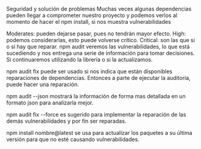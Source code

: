 Seguridad y solución de problemas
Muchas veces algunas dependencias pueden llegar a comprometer nuestro proyecto y podemos verlos al momento de hacer el npm install, si nos muestra vulnerabilidades

Moderates: pueden dejarse pasar, pues no tendrán mayor efecto.
High: podemos considerarlas, esto puede volverse crítico.
Critical: son las que si o si hay que reparar.
npm audit veremos las vulnerabilidades, lo que está sucediendo y nos entrega una serie de información para tomar decisiones. Si continuaremos utilizando la librería o si la actualizamos.

npm audit fix puede ser usado si nos indica que están disponibles reparaciones de dependencias. Entonces a parte de ejecutar la auditoria, puede hacer una reparación.

npm audit --json mostrará la información de forma mas detallada en un formato json para analizarla mejor.

npm audit fix --force es sugerido para implementar la reparación de las demás vulnerabilidades y por fin ser reparadas.

npm install nombre@latest se usa para actualizar los paquetes a su última versión para que no esté causando vulnerabilidades.